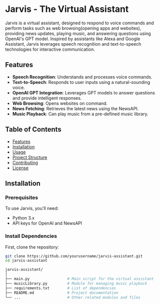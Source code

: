 # Jarvis - The Virtual Assistant

Jarvis is a virtual assistant, designed to respond to voice commands and perform tasks such as web browsing(opening apps and websites), providing news updates, playing music, and answering questions using OpenAI's GPT model. Inspired by assistants like Alexa and Google Assistant, Jarvis leverages speech recognition and text-to-speech technologies for interactive communication.

## Features

- **Speech Recognition**: Understands and processes voice commands.
- **Text-to-Speech**: Responds to user inputs using a natural-sounding voice.
- **OpenAI GPT Integration**: Leverages GPT models to answer questions and provide intelligent responses.
- **Web Browsing**: Opens websites on command.
- **News Fetching**: Retrieves the latest news using the NewsAPI.
- **Music Playback**: Can play music from a pre-defined music library.

## Table of Contents

- [Features](#features)
- [Installation](#installation)
- [Usage](#usage)
- [Project Structure](#project-structure)
- [Contributing](#contributing)
- [License](#license)

## Installation

### Prerequisites

To use Jarvis, you'll need:

- Python 3.x
- API keys for OpenAI and NewsAPI

### Install Dependencies

First, clone the repository:

```bash
git clone https://github.com/yourusername/jarvis-assistant.git
cd jarvis-assistant

jarvis-assistant/
│
├── main.py                 # Main script for the virtual assistant
├── musicLibrary.py         # Module for managing music playback
├── requirements.txt        # List of dependencies
├── README.md               # Project documentation
└── ...                     # Other related modules and files
